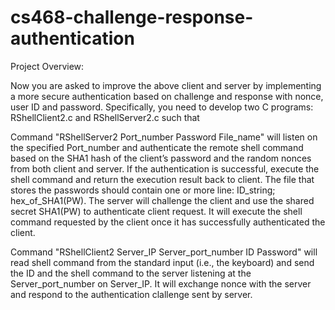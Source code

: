 # cs468-challenge-response-authentication

Project Overview:

Now  you  are  asked  to  improve  the  above  client  and  server  by  implementing  a  more  secure authentication
based on  challenge  and  response  with  nonce,  user  ID  and  password.  Specifically,  you need  to  develop  two
C  programs: RShellClient2.c  and RShellServer2.c  such that  

Command "RShellServer2 Port_number  Password  File_name"  will  listen  on  the  specified Port_number  and  authenticate
the  remote  shell  command  based  on  the  SHA1  hash  of  the client’s  password  and  the  random  nonces  from
both  client  and server.  If  the  authentication  is successful,  execute  the  shell  command  and  return  the
execution result  back  to  client.  The file that stores the passwords should contain  one  or  more  line:
ID_string; hex_of_SHA1(PW).
The server will  challenge  the  client  and  use  the  shared  secret  SHA1(PW)  to  authenticate  client  request.
It will  execute the shell command requested by the client once it has successfully authenticated the client. 
  
Command "RShellClient2 Server_IP  Server_port_number  ID  Password" will read shell command from the standard input (i.e., the keyboard) and send the ID and the shell command to the server listening at the Server_port_number on Server_IP. It will exchange nonce with the server and respond to the authentication clallenge sent by server.

